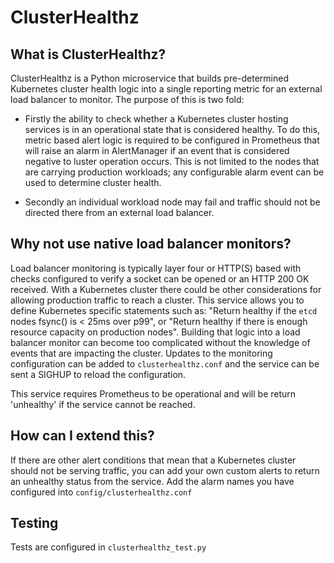# ClusterHealthz


## What is ClusterHealthz?

ClusterHealthz is a Python microservice that builds pre-determined Kubernetes
cluster health logic into a single reporting metric for an external load
balancer to monitor. The purpose of this is two fold:

- Firstly the ability to check whether a Kubernetes cluster hosting
services is in an operational state that is considered healthy. To do this,
metric based alert logic is required to be configured in Prometheus that will
raise an alarm in AlertManager if an event that is considered negative to
luster operation occurs. This is not limited to the nodes that are carrying
production workloads; any configurable alarm event can be used to determine
cluster health.

- Secondly an individual workload node may fail and traffic should not be
directed there from an external load balancer.

## Why not use native load balancer monitors?

Load balancer monitoring is typically layer four or HTTP(S) based with checks
configured to verify a socket can be opened or an HTTP 200 OK received. With
a Kubernetes cluster there could be other considerations for allowing
production traffic to reach a cluster. This service allows you to define
Kubernetes specific statements such as: "Return healthy if the `etcd` nodes
fsync() is < 25ms over p99", or "Return healthy if there is enough resource
capacity on production nodes". Building that logic into a load balancer
monitor can become too complicated without the knowledge of events that are
impacting the cluster. Updates to the monitoring configuration can be added to
`clusterhealthz.conf` and the service can be sent a SIGHUP to reload the
configuration.

This service requires Prometheus to be operational and will be return
'unhealthy' if the service cannot be reached.

## How can I extend this?

If there are other alert conditions that mean that a Kubernetes cluster should
not be serving traffic, you can add your own custom alerts to return an
unhealthy status from the service. Add the alarm names you have configured into
`config/clusterhealthz.conf`


## Testing

Tests are configured in `clusterhealthz_test.py`